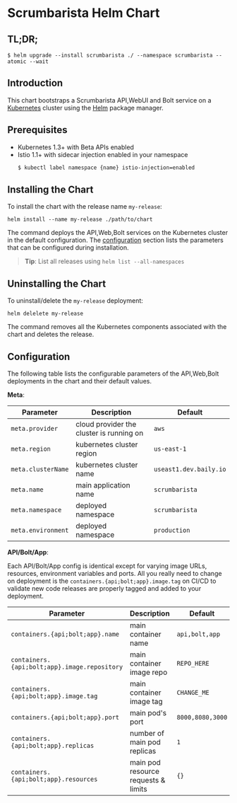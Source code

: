 # Scrumbarista Helm Chart

## TL;DR;

```console
$ helm upgrade --install scrumbarista ./ --namespace scrumbarista --atomic --wait
```

## Introduction

This chart bootstraps a Scrumbarista API,WebUI and Bolt service on a [Kubernetes](http://kubernetes.io) cluster using the [Helm](https://helm.sh) package manager.

## Prerequisites

- Kubernetes 1.3+ with Beta APIs enabled
- Istio 1.1+ with sidecar injection enabled in your namespace
    ```bash
    $ kubectl label namespace {name} istio-injection=enabled
    ```

## Installing the Chart

To install the chart with the release name `my-release`:

```console
helm install --name my-release ./path/to/chart
```

The command deploys the API,Web,Bolt services on the Kubernetes cluster in the default configuration. The [configuration](#configuration) section lists the parameters that can be configured during installation.

> **Tip**: List all releases using `helm list --all-namespaces`

## Uninstalling the Chart

To uninstall/delete the `my-release` deployment:

```console
helm delelete my-release
```

The command removes all the Kubernetes components associated with the chart and deletes the release.

## Configuration

The following table lists the configurable parameters of the API,Web,Bolt deployments in the chart and their default values.

**Meta**:

Parameter | Description | Default
--------- | ----------- | -------
`meta.provider` | cloud provider the cluster is running on | `aws`
`meta.region` | kubernetes cluster region | `us-east-1`
`meta.clusterName` | kubernetes cluster name | `useast1.dev.baily.io`
`meta.name` | main application name | `scrumbarista`
`meta.namespace` | deployed namespace | `scrumbarista`
`meta.environment` | deployed namespace | `production`


**API/Bolt/App**:

Each API/Bolt/App config is identical except for varying image URLs, resources, environment variables and ports. All you really need to change on deployment is the `containers.{api;bolt;app}.image.tag` on CI/CD to validate new code releases are properly tagged and added to your deployment.

Parameter | Description | Default
--------- | ----------- | -------
`containers.{api;bolt;app}.name` | main container name | `api,bolt,app`
`containers.{api;bolt;app}.image.repository` | main container image repo | `REPO_HERE`
`containers.{api;bolt;app}.image.tag` | main container image tag | `CHANGE_ME`
`containers.{api;bolt;app}.port` | main pod's port | `8000,8080,3000`
`containers.{api;bolt;app}.replicas` | number of main pod replicas | `1`
`containers.{api;bolt;app}.resources` | main pod resource requests & limits | `{}`
